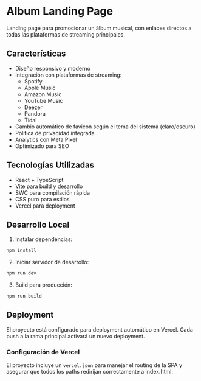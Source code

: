 # Album Landing Page

Landing page para promocionar un álbum musical, con enlaces directos a todas las plataformas de streaming principales.

## Características

- Diseño responsivo y moderno
- Integración con plataformas de streaming:
  - Spotify
  - Apple Music
  - Amazon Music
  - YouTube Music
  - Deezer
  - Pandora
  - Tidal
- Cambio automático de favicon según el tema del sistema (claro/oscuro)
- Política de privacidad integrada
- Analytics con Meta Pixel
- Optimizado para SEO

## Tecnologías Utilizadas

- React + TypeScript
- Vite para build y desarrollo
- SWC para compilación rápida
- CSS puro para estilos
- Vercel para deployment

## Desarrollo Local

1. Instalar dependencias:
```bash
npm install
```

2. Iniciar servidor de desarrollo:
```bash
npm run dev
```

3. Build para producción:
```bash
npm run build
```

## Deployment

El proyecto está configurado para deployment automático en Vercel. Cada push a la rama principal activará un nuevo deployment.

### Configuración de Vercel

El proyecto incluye un `vercel.json` para manejar el routing de la SPA y asegurar que todos los paths redirijan correctamente a index.html.
